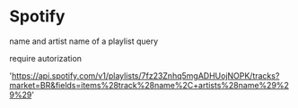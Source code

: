 # Spotify 

name and artist name of a playlist query

require autorization

'https://api.spotify.com/v1/playlists/7fz23Znhq5mgADHUojNOPK/tracks?market=BR&fields=items%28track%28name%2C+artists%28name%29%29%29'
